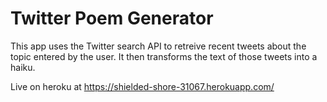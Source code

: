 # Twitter Poem Generator

This app uses the Twitter search API to retreive recent 
tweets about the topic entered by the user. It then transforms 
the text of those tweets into a haiku.

Live on heroku at https://shielded-shore-31067.herokuapp.com/




